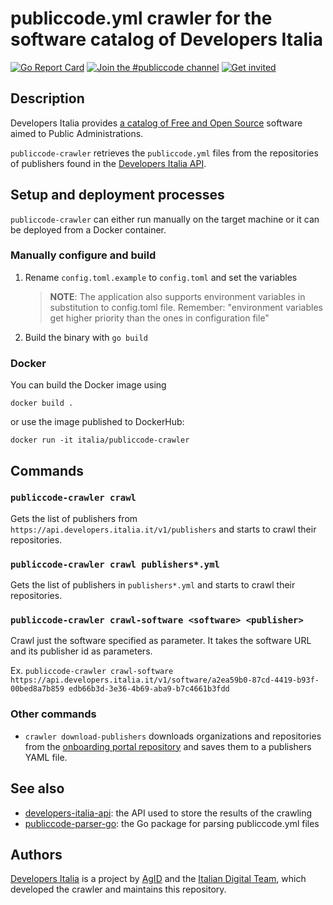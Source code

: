 # publiccode.yml crawler for the software catalog of Developers Italia

[![Go Report Card](https://goreportcard.com/badge/github.com/italia/publiccode-crawler/v4)](https://goreportcard.com/report/github.com/italia/publiccode-crawler/v4)
[![Join the #publiccode channel](https://img.shields.io/badge/Slack%20channel-%23publiccode-blue.svg?logo=slack)](https://developersitalia.slack.com/messages/CAM3F785T)
[![Get invited](https://slack.developers.italia.it/badge.svg)](https://slack.developers.italia.it/)

## Description

Developers Italia provides [a catalog of Free and Open Source](https://developers.italia.it/en/search)
software aimed to Public Administrations.

`publiccode-crawler` retrieves the `publiccode.yml` files from the
repositories of publishers found in the [Developers Italia API](https://github.com/italia/developers-italia-api).

## Setup and deployment processes

`publiccode-crawler` can either run manually on the target machine or it can be deployed
from a Docker container.

### Manually configure and build

1. Rename `config.toml.example` to `config.toml` and set the variables

   > **NOTE**: The application also supports environment variables in substitution
   > to config.toml file. Remember: "environment variables get higher priority than
   > the ones in configuration file"

2. Build the binary with `go build`

### Docker

You can build the Docker image using

```console
docker build .
```

or use the image published to DockerHub:

```console
docker run -it italia/publiccode-crawler
```

## Commands

### `publiccode-crawler crawl`

Gets the list of publishers from `https://api.developers.italia.it/v1/publishers`
and starts to crawl their repositories.

### `publiccode-crawler crawl publishers*.yml`

Gets the list of publishers in `publishers*.yml` and starts to crawl
their repositories.

### `publiccode-crawler crawl-software <software> <publisher>`

Crawl just the software specified as parameter.
It takes the software URL and its publisher id as parameters.

Ex. `publiccode-crawler crawl-software https://api.developers.italia.it/v1/software/a2ea59b0-87cd-4419-b93f-00bed8a7b859 edb66b3d-3e36-4b69-aba9-b7c4661b3fdd`

### Other commands

* `crawler download-publishers` downloads organizations and repositories from
  the [onboarding portal repository](https://github.com/italia/developers-italia-onboarding)
  and saves them to a publishers YAML file.

## See also

* [developers-italia-api](https://github.com/italia/developers-italia-api): the API
  used to store the results of the crawling
* [publiccode-parser-go](https://github.com/italia/publiccode-parser-go): the Go
  package for parsing publiccode.yml files

## Authors

[Developers Italia](https://developers.italia.it) is a project by
[AgID](https://www.agid.gov.it/) and the
[Italian Digital Team](https://teamdigitale.governo.it/), which developed the
crawler and maintains this repository.
